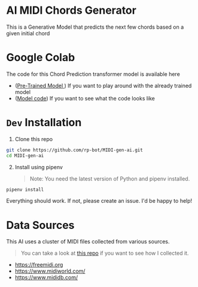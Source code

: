 # AI MIDI Chords Generator

This is a Generative Model that predicts the next few chords based on a given initial chord

# Google Colab

The code for this Chord Prediction transformer model is available here

-   ([Pre-Trained Model ](https://colab.research.google.com/drive/1ffQt5xyuNoEr9Qf7pkTAkUNTlOrTsRrQ?usp=sharing)) If you want to play around with the already trained model
-   ([Model code](https://colab.research.google.com/drive/1dwB3Bz1uY49B0ljRjU6Gu6cGzWtUMqMQ?usp=sharing)) If you want to see what the code looks like

# `Dev` Installation

1. Clone this repo

```sh
git clone https://github.com/rp-bot/MIDI-gen-ai.git
cd MIDI-gen-ai
```

2. Install using pipenv
    > Note: You need the latest version of Python and pipenv installed.

```sh
pipenv install
```

Everything should work. If not, please create an issue. I'd be happy to help!

# Data Sources

This AI uses a cluster of MIDI files collected from various sources.

> You can take a look at [this repo](https://github.com/rp-bot/Ultimate-MIDI-Scraper) if you want to see how I collected it.

-   https://freemidi.org
-   https://www.midiworld.com/
-   https://www.mididb.com/
